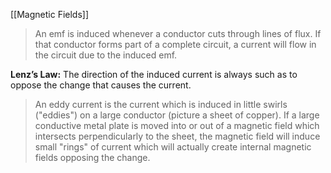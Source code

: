 [[Magnetic Fields]]

>An emf is induced whenever a conductor cuts through lines of flux. If that conductor forms part of a complete circuit, a current will flow in the circuit due to the induced emf.

**Lenz’s Law:** The direction of the induced current is always such as to oppose the change that causes the current.

>An eddy current is the current which is induced in little swirls ("eddies") on a large conductor (picture a sheet of copper). If a large conductive metal plate is moved into or out of a magnetic field which intersects perpendicularly to the sheet, the magnetic field will induce small "rings" of current which will actually create internal magnetic fields opposing the change.
